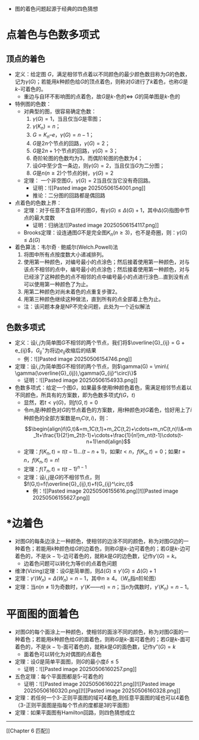 - 图的着色问题起源于经典的四色猜想
# 点着色与色数多项式
## 顶点的着色
- 定义：给定图 $G$，满足相邻节点着以不同颜色的最少颜色数目称为$G$的色数，记为$γ(G)$；若能用$k$种颜色给$G$的顶点着色，则称对$G$进行了$k$着色，也称$G$是$k$-可着色的。
	- 重边与自环不影响图的点着色，故$G$是$k$-色的$\Leftrightarrow$ $G$的简单图是$k$-色的
- 特例图的色数：
	- 对典型的图，很容易确定色数：
		1) $γ(G) = 1$，当且仅当$G$是零图；
		2) $γ(K_n) = n$；
		3) $G = K_n–e$，$γ(G) = n -1$；
		4) $G$是$2n$个节点的回路，$γ(G) = 2$；
		5) $G$是$2n+1$个节点的回路，$γ(G) = 3$；
		6) 奇阶轮图的色数均为3，而偶阶轮图的色数为4；
		7) 设$G$中至少含一条边，则$γ(G)=2$，当且仅当$G$为二分图；
		8) $G$是$n(n≥2)$个节点的树，$γ(G) = 2$
	- 定理： 一个非空图$G$，$γ(G)= 2$当且仅当它没有奇回路。
		- 证明：![[Pasted image 20250506154001.png]]
		- 推论：二分图的回路都是偶回路
- 点着色的色数上界：
	- 定理：对于任意不含自环的图$G$，有$γ(G) \leq \Delta(G) + 1$，其中$\Delta (G)$指图中节点的最大度数
		- 证明：归纳法![[Pasted image 20250506154117.png]]
	- Brooks定理：设连通图$G$不是完全图$K_n(n\geq 3)$，也不是奇圈，则：$γ(G) \leq \Delta(G)$
- 着色算法：韦尔奇 · 鲍威尔(Welch.Powell)法
	1. 将图中所有点按度数大小递减排列。
	2. 使用第一种颜色，对编号最小的点涂色；然后接着使用第一种颜色，对与该点不相邻的点中，编号最小的点涂色；然后接着使用第一种颜色，对与已经涂了这种颜色的点不相邻的点中编号最小的点进行涂色…直到没有点可以使用第一种颜色了为止。
	3. 用第二种颜色对尚未着色的点重复步骤2。
	4. 用第三种颜色继续这种做法，直到所有的点全部着上色为止。
	- 注：该问题本身是NP不完全问题，此处为一个近似解法
## 色数多项式
- 定义：设$i, j$为简单图$G$不相邻的两个节点，我们将$\overline{G}_{ij} = G + e_{ij}$，${G}^\circ_{ij}$为将边$e_{ij}$收缩后的结果
	- 例：![[Pasted image 20250506154746.png]]
- 定理：设$i, j$为简单图$G$不相邻的两个节点，则$\gamma(G) = \min\{ \gamma(\overline{G}_{ij}),\gamma(G_{ij}^\circ)\}$
	- 证明：![[Pasted image 20250506154933.png]]
- 色数多项式：给定一个图$G$，如果最多使用$t$种颜色着色，需满足相邻节点着以不同颜色，所具有的方案数，即为色数多项式$f(G，t)$
	- 显然，若$t<\gamma(G)$，则$f(G,t)=0$
	- 令$m_i$是$i$种颜色对$G$的节点着色的方案数，用$t$种颜色对$G$着色，恰好用上了$i$种颜色的全部方案数是$m_iC(t, i)$，则：$$\begin{align}f(G,t)&=m_1C(t,1)+m_2C(t,2)+\cdots+m_nC(t,n)\\&=m_1t+\frac{1}{2!}m_2t(t-1)+\cdots+\frac{1}{n!}m_nt(t-1)\cdots(t-n+1)\end{align}$$
	- 定理：$f(K_n, t) = t(t - 1) … (t - n + 1)$，如果$t < n$，$f(K_n, t) = 0$；如果$t = n$，$f(K_n, t) = n!$
	- 定理：$f(T_n, t) = t(t - 1)^{n-1}$
	- 定理：设$i, j$是$G$的不相邻节点，则$f(G,t)=f(\overline{G}_{ij},t)+f(G_{ij}^\circ,t)$
		- 例：![[Pasted image 20250506155616.png]]![[Pasted image 20250506155627.png]]
# *边着色
- 对图$G$的每条边涂上一种颜色，使相邻的边涂不同的颜色，称为对图$G$边的一种着色；若能用$k$种颜色给$G$的边着色，则称$G$是$k$-边可着色的；若$G$是$k$-边可着色的，不是$(k -1)$-边可着色的，就称$k$是$G$的边色数，记作$γ'(G) = k$。
	- 边着色问题可以转化为等价的点着色问题
- 维津(Vizing)定理：设$G$是简单图，则$\Delta(G) \leq γ'(G) \leq \Delta(G) + 1$
- 定理：$γ'(W_n) = \Delta(W_n) = n-1$，其中$n\geq 4$。（$W_n$指$n$阶轮图）
- 定理：当$n(n\neq 1)$为奇数时，$γ'(K——n) = n$；当$n$为偶数时，$γ'(K_n) = n -1$。
# 平面图的面着色
- 对图$G$的每个面涂上一种颜色，使相邻的面涂不同的颜色，称为对图$G$面的一种着色；若能用$k$种颜色给$G$的面着色，则称$G$是$k$-面可着色的；若$G$是$k$-面可着色的，不是$(k -1)$-面可着色的，就称$k$是$G$的面色数，记作$γ''(G) = k$
	- 面着色可以转化为对偶图的点着色
- 定理：设$G$是简单平面图，则$G$的最小度$\delta\leq 5$
	- 证明：![[Pasted image 20250506160257.png]]
- 五色定理：每个平面图都是5-可着色的
	- 证明：![[Pasted image 20250506160221.png]]![[Pasted image 20250506160320.png]]![[Pasted image 20250506160328.png]]
- 定理：若任何一个3-正则平面图的域可4着色,则任意平面图的域也可以4着色（3-正则平面图是指每个节点的度都是3的平面图）
- 定理：如果平面图有Hamilton回路，则四色猜想成立
----
[[Chapter 6 匹配]]